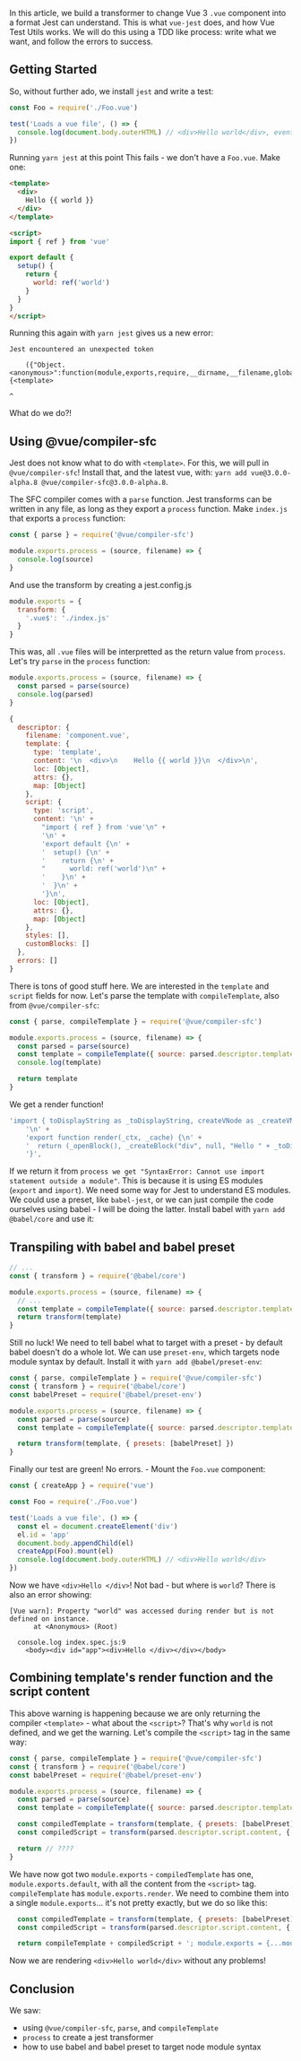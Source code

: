 In this article, we build a transformer to change Vue 3 `.vue` component into a format Jest can understand. This is what `vue-jest` does, and how Vue Test Utils works. We will do this using a TDD like process: write what we want, and follow the errors to success.

## Getting Started

So, without further ado, we install `jest` and write a test:

```js
const Foo = require('./Foo.vue')

test('Loads a vue file', () => {
  console.log(document.body.outerHTML) // <div>Hello world</div>, eventually
})
```

Running `yarn jest` at this point This fails - we don't have a `Foo.vue`. Make one:

```html
<template>
  <div>
    Hello {{ world }}
  </div>
</template>

<script>
import { ref } from 'vue'

export default {
  setup() {
    return {
      world: ref('world')
    }
  }
}
</script>
```

Running this again with `yarn jest` gives us a new error:

```
Jest encountered an unexpected token

    ({"Object.<anonymous>":function(module,exports,require,__dirname,__filename,global,jest){<template>
                                                                                             ^
```

What do we do?!

## Using @vue/compiler-sfc

Jest does not know what to do with `<template>`. For this, we will pull in `@vue/compiler-sfc`! Install that, and the latest vue, with: `yarn add vue@3.0.0-alpha.8 @vue/compiler-sfc@3.0.0-alpha.8`.

The SFC compiler comes with a `parse` function. Jest transforms can be written in any file, as long as they export a `process` function. Make `index.js` that exports a `process` function:

```js
const { parse } = require('@vue/compiler-sfc')

module.exports.process = (source, filename) => {
  console.log(source)
}
```

And use the transform by creating a jest.config.js

```js
module.exports = { 
  transform: {
    '.vue$': './index.js'
  }
}
```

This was, all `.vue` files will be interpretted as the return value from `process`. Let's try `parse` in the `process` function:

```js
module.exports.process = (source, filename) => {
  const parsed = parse(source)
  console.log(parsed)
}
```

```js
{
  descriptor: {
    filename: 'component.vue',
    template: {
      type: 'template',
      content: '\n  <div>\n    Hello {{ world }}\n  </div>\n',
      loc: [Object],
      attrs: {},
      map: [Object]
    },
    script: {
      type: 'script',
      content: '\n' +
        "import { ref } from 'vue'\n" +
        '\n' +
        'export default {\n' +
        '  setup() {\n' +
        '    return {\n' +
        "      world: ref('world')\n" +
        '    }\n' +
        '  }\n' +
        '}\n',
      loc: [Object],
      attrs: {},
      map: [Object]
    },
    styles: [],
    customBlocks: []
  },
  errors: []
}
```

There is tons of good stuff here. We are interested in the `template` and `script` fields for now. Let's parse the template with `compileTemplate`, also from `@vue/compiler-sfc`:

```js
const { parse, compileTemplate } = require('@vue/compiler-sfc')

module.exports.process = (source, filename) => {
  const parsed = parse(source)
  const template = compileTemplate({ source: parsed.descriptor.template.content }).code
  console.log(template)

  return template
}
```

We get a render function! 

```js
'import { toDisplayString as _toDisplayString, createVNode as _createVNode, openBlock as _openBlock, createBlock as _createBlock } from "vue"\n' +
    '\n' +
    'export function render(_ctx, _cache) {\n' +
    '  return (_openBlock(), _createBlock("div", null, "Hello " + _toDisplayString(_ctx.world), 1 /* TEXT */))\n' +
    '}',
```

If we return it from `process we get "SyntaxError: Cannot use import statement outside a module"`. This is because it is using ES modules (`export` and `import`). We need some way for Jest to understand ES modules. We could use a preset, like `babel-jest`, or we can just compile the code ourselves using babel - I will be doing the latter. Install babel with `yarn add @babel/core` and use it:

## Transpiling with babel and babel preset

```js
// ...
const { transform } = require('@babel/core')

module.exports.process = (source, filename) => {
  // ...
  const template = compileTemplate({ source: parsed.descriptor.template.content }).code
  return transform(template)
}
```

Still no luck! We need to tell babel what to target with a preset - by default babel doesn't do a whole lot. We can use `preset-env`, which targets node module syntax by default. Install it with `yarn add @babel/preset-env`:

```js
const { parse, compileTemplate } = require('@vue/compiler-sfc')
const { transform } = require('@babel/core')
const babelPreset = require('@babel/preset-env')

module.exports.process = (source, filename) => {
  const parsed = parse(source)
  const template = compileTemplate({ source: parsed.descriptor.template.content }).code

  return transform(template, { presets: [babelPreset] })
}
```

Finally our test are green! No errors. - Mount the `Foo.vue` component:

```js
const { createApp } = require('vue')

const Foo = require('./Foo.vue')

test('Loads a vue file', () => {
  const el = document.createElement('div')
  el.id = 'app'
  document.body.appendChild(el)
  createApp(Foo).mount(el)
  console.log(document.body.outerHTML) // <div>Hello world</div>
})
```

Now we have `<div>Hello </div>`! Not bad - but where is `world`? There is also an error showing:

```
[Vue warn]: Property "world" was accessed during render but is not defined on instance.
      at <Anonymous> (Root)

  console.log index.spec.js:9
    <body><div id="app"><div>Hello </div></div></body>
```
## Combining template's render function and the script content

This above warning is happening because we are only returning the compiler `<template>` - what about the `<script>`? That's why `world` is not defined, and we get the warning. Let's compile the `<script>` tag in the same way:

```js
const { parse, compileTemplate } = require('@vue/compiler-sfc')
const { transform } = require('@babel/core')
const babelPreset = require('@babel/preset-env')

module.exports.process = (source, filename) => {
  const parsed = parse(source)
  const template = compileTemplate({ source: parsed.descriptor.template.content }).code

  const compiledTemplate = transform(template, { presets: [babelPreset] }).code
  const compiledScript = transform(parsed.descriptor.script.content, { presets: [babelPreset] }).code

  return // ????
}
```

We have now got two `module.exports` - `compiledTemplate` has one, `module.exports.default`, with all the content from the `<script>` tag. `compileTemplate` has `module.exports.render`. We need to combine them into a single `module.exports`... it's not pretty exactly, but we do so like this:

```js
  const compiledTemplate = transform(template, { presets: [babelPreset] }).code
  const compiledScript = transform(parsed.descriptor.script.content, { presets: [babelPreset] }).code

  return compileTemplate + compiledScript + '; module.exports = {...module.exports.default, render};'
```

Now we are rendering `<div>Hello world</div>` without any problems!

## Conclusion

We saw:

- using `@vue/compiler-sfc`, `parse`, and `compileTemplate`
- `process` to create a jest transformer
- how to use babel and babel preset to target node module syntax
